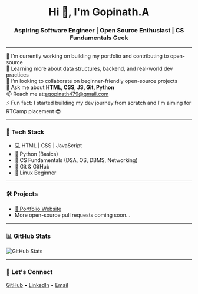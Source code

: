 <h1 align="center">Hi 👋, I'm Gopinath.A</h1>
<h3 align="center">Aspiring Software Engineer | Open Source Enthusiast | CS Fundamentals Geek</h3>

---

🔭 I’m currently working on building my portfolio and contributing to open-source  
🌱 Learning more about data structures, backend, and real-world dev practices  
👯 I’m looking to collaborate on beginner-friendly open-source projects  
💬 Ask me about **HTML, CSS, JS, Git, Python**  
📫 Reach me at:agopinath479@gmail.com  
⚡ Fun fact: I started building my dev journey from scratch and I'm aiming for RTCamp placement 😎  

---

### 🚀 Tech Stack
- 💻 HTML | CSS | JavaScript  
- 🐍 Python (Basics)  
- 🧠 CS Fundamentals (DSA, OS, DBMS, Networking)  
- 🔧 Git & GitHub  
- 🐧 Linux Beginner  

---

### 🛠️ Projects
- [💼 Portfolio Website](https://gopinathanbu.github.io/portfolio-website/)
- More open-source pull requests coming soon...

---

### 📊 GitHub Stats
![GitHub Stats](https://github-readme-stats.vercel.app/api?username=Gopinathanbu&show_icons=true&theme=tokyonight)

---

### 🔗 Let's Connect
[GitHub](https://github.com/Gopinathanbu) • [LinkedIn](#) • [Email](mailto:agopinath479@gmail.com)
